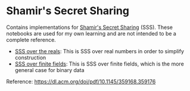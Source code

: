 # Shamir's Secret Sharing

Contains implementations for [Shamir's Secret Sharing](https://en.wikipedia.org/wiki/Shamir%27s_Secret_Sharing) (SSS). These notebooks are used for my own learning and are not intended to be a complete reference.

- [SSS over the reals](/secret_sharing_over_reals.ipynb): This is SSS over real numbers in order to simplify construction
- [SSS over finite fields](/secret_sharing_over_finite_fields.ipynb): This is SSS over finite fields, which is the more general case for binary data

Reference: https://dl.acm.org/doi/pdf/10.1145/359168.359176
